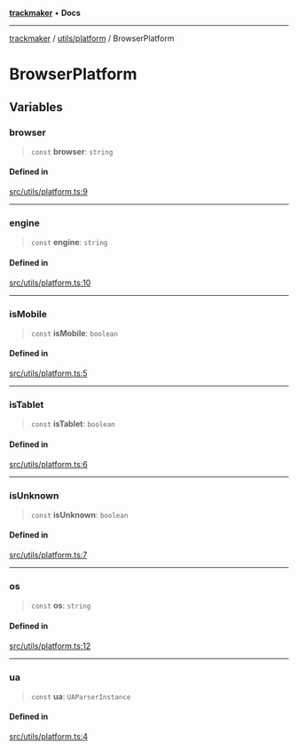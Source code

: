 [**trackmaker**](../../../README.md) • **Docs**

***

[trackmaker](../../../modules.md) / [utils/platform](../README.md) / BrowserPlatform

# BrowserPlatform

## Variables

### browser

> `const` **browser**: `string`

#### Defined in

[src/utils/platform.ts:9](https://github.com/Anson2251/trackmaker/blob/852db12d0b72b755ac57c96b03b560323c9f2041/src/utils/platform.ts#L9)

***

### engine

> `const` **engine**: `string`

#### Defined in

[src/utils/platform.ts:10](https://github.com/Anson2251/trackmaker/blob/852db12d0b72b755ac57c96b03b560323c9f2041/src/utils/platform.ts#L10)

***

### isMobile

> `const` **isMobile**: `boolean`

#### Defined in

[src/utils/platform.ts:5](https://github.com/Anson2251/trackmaker/blob/852db12d0b72b755ac57c96b03b560323c9f2041/src/utils/platform.ts#L5)

***

### isTablet

> `const` **isTablet**: `boolean`

#### Defined in

[src/utils/platform.ts:6](https://github.com/Anson2251/trackmaker/blob/852db12d0b72b755ac57c96b03b560323c9f2041/src/utils/platform.ts#L6)

***

### isUnknown

> `const` **isUnknown**: `boolean`

#### Defined in

[src/utils/platform.ts:7](https://github.com/Anson2251/trackmaker/blob/852db12d0b72b755ac57c96b03b560323c9f2041/src/utils/platform.ts#L7)

***

### os

> `const` **os**: `string`

#### Defined in

[src/utils/platform.ts:12](https://github.com/Anson2251/trackmaker/blob/852db12d0b72b755ac57c96b03b560323c9f2041/src/utils/platform.ts#L12)

***

### ua

> `const` **ua**: `UAParserInstance`

#### Defined in

[src/utils/platform.ts:4](https://github.com/Anson2251/trackmaker/blob/852db12d0b72b755ac57c96b03b560323c9f2041/src/utils/platform.ts#L4)
